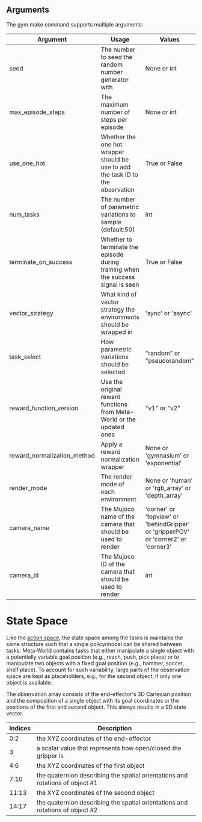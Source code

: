 
## Arguments
The gym.make command supports multiple arguments:

| Argument                    | Usage                                                                            | Values                                                                             |
| --------------------------- | -------------------------------------------------------------------------------- | ---------------------------------------------------------------------------------- |
| seed                        | The number to seed the random number generator with                              | None or int                                                                        |
| max_episode_steps           | The maximum number of steps per episode                                          | None or int                                                                        |
| use_one_hot                 | Whether the one hot wrapper should be use to add the task ID to the observation  | True or False                                                                      |
| num_tasks                   | The number of parametric variations to sample (default:50)                       | int                                                                                |
| terminate_on_success        | Whether to terminate the episode during training when the success signal is seen | True or False                                                                      |
| vector_strategy             | What kind of vector strategy the environments should be wrapped in               | 'sync' or 'async'                                                                  |
| task_select                 | How parametric variations should be selected                                     | "random" or "pseudorandom"                                                         |
| reward_function_version     | Use the original reward functions from Meta-World or the updated ones            | "v1" or "v2"                                                                       |
| reward_normalization_method | Apply a reward normalization wrapper                                             | None or 'gymnasium' or 'exponential'                                               |
| render_mode                 | The render mode of each environment                                              | None or 'human' or 'rgb_array' or 'depth_array'                                    |
| camera_name                 | The Mujoco name of the camera that should be used to render                      | 'corner' or 'topview' or 'behindGripper' or 'gripperPOV' or 'corner2' or 'corner3' |
| camera_id                   | The Mujoco ID of the camera that should be used to render                        | int                                                                                |

# State Space

Like the [action space](action_space), the state space among the tasks is maintains the same structure such that a single policy/model can be shared between tasks.
Meta-World contains tasks that either manipulate a single object with a potentially variable goal position (e.g., reach, push, pick place) or to manipulate two objects with a fixed goal position (e.g., hammer, soccer, shelf place).
To account for such variability, large parts of the observation space are kept as placeholders, e.g., for the second object, if only one object is available.

The observation array consists of the end-effector's 3D Cartesian position and the composition of a single object with its goal coordinates or the positions of the first and second object.
This always results in a 9D state vector.

| Indices | Description                                                                   |
| ------- | ----------------------------------------------------------------------------- |
| 0:2     | the XYZ coordinates of the end-effector                                       |
| 3       | a scalar value that represents how open/closed the gripper is                 |
| 4:6     | the XYZ coordinates of the first object                                       |
| 7:10    | the quaternion describing the spatial orientations and rotations of object #1 |
| 11:13   | the XYZ coordinates of the second object                                      |
| 14:17   | the quaternion describing the spatial orientations and rotations of object #2 |
